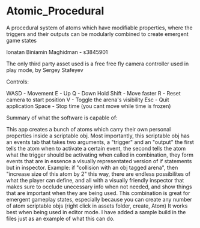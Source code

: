# Atomic_Procedural
A procedural system of atoms which have modifiable properties, where the triggers and their outputs can be modularly combined to create emergent game states

Ionatan Biniamin Maghidman - s3845901

The only third party asset used is a free free fly camera controller used in play mode, by Sergey Stafeyev

Controls:

WASD - Movement
E - Up
Q - Down
Hold Shift - Move faster
R - Reset camera to start position
V - Toggle the arena's visibility
Esc - Quit application
Space - Stop time (you cant move while time is frozen)

Summary of what the software is capable of:

This app creates a bunch of atoms which carry their own personal properties inside a scriptable obj.
Most importantly, this scriptable obj has an events tab that takes two arguments, a "trigger" and an "output"
the first tells the atom when to activate a certain event, the second tells the atom what the trigger should be activating when called
in combination, they form events that are in essence a visually representated version of if statements but in inspector. Example:
if "collision with an obj tagged arena", then "increase size of this atom by 2"
this way, there are endless possibilites of what the player can define, and all with a visually friendly inspector that makes sure
to occlude unecessary info when not needed, and show things that are important when they are being used.
This combination is great for emergent gameplay states, especially because you can create any number of atom scriptable objs (right click in assets folder, create, Atom)
It works best when being used in editor mode.
I have added a sample build in the files just as an example of what this can do.